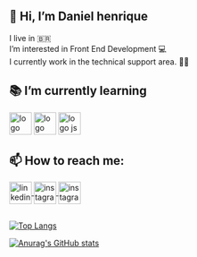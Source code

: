 ## 👋 Hi, I’m Daniel henrique 
  I live in :brazil: <br>
  I’m interested in Front End Development 💻 <br>
  I currently work in the technical support area. :man_technologist:

## :books: I’m currently learning 
<div>
<img src="https://cdn.jsdelivr.net/gh/devicons/devicon/icons/html5/html5-original.svg" alt="logo html" width="40px" heigth="30" max-width="100%"/>

<img src="https://cdn.jsdelivr.net/gh/devicons/devicon/icons/css3/css3-original.svg" alt="logo css" width="40px" heigth="30" max-width="100%"/>

<img src="https://cdn.jsdelivr.net/gh/devicons/devicon/icons/javascript/javascript-original.svg" alt="logo js" width="40px" heigth="30" style="max-width=100%;"/>
</div>

## 📫 How to reach me:
<a href="https://www.linkedin.com/in/daniel-henrique-d-santos/" target="blank">
  <img align="center" src="https://cdn.jsdelivr.net/gh/devicons/devicon/icons/linkedin/linkedin-original.svg" alt="linkedin Daniel Henrique" width="40px" heigth="30" max-width="100%"/>
</a>
<a href="https://www.instagram.com/dhs_santos/" target="blank">
  <img align="center" src="https://image.flaticon.com/icons/png/512/2111/2111463.png" alt="instagram Daniel Henrique" width="40px" heigth="30" max-width="100%"/>
</a>
<a href="https://www.facebook.com/daniel.hsantos2" target="blank">
  <img align="center" src="https://cdn.jsdelivr.net/gh/devicons/devicon/icons/facebook/facebook-original.svg" alt="instagram Daniel Henrique" width="40px" heigth="30" max-width="100%"/>
</a>

##
[![Top Langs](https://github-readme-stats.vercel.app/api/top-langs/?username=danielhenrik)](https://github.com/danielhenrik/github-readme-stats)

[![Anurag's GitHub stats](https://github-readme-stats.vercel.app/api?username=danielhenrik&show_icons=true)](https://github.com/danielhenrik/github-readme-stats)


<!---
danielhenrik/danielhenrik is a ✨ special ✨ repository because its `README.md` (this file) appears on your GitHub profile.
You can click the Preview link to take a look at your changes.
--->
